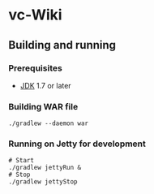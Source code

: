 vc-Wiki
========================================

## Building and running

### Prerequisites

* [JDK](http://www.oracle.com/technetwork/java/javase/downloads/index.html) 1.7 or later

### Building WAR file

```
./gradlew --daemon war
```

### Running on Jetty for development

```
# Start
./gradlew jettyRun &
# Stop
./gradlew jettyStop
```

